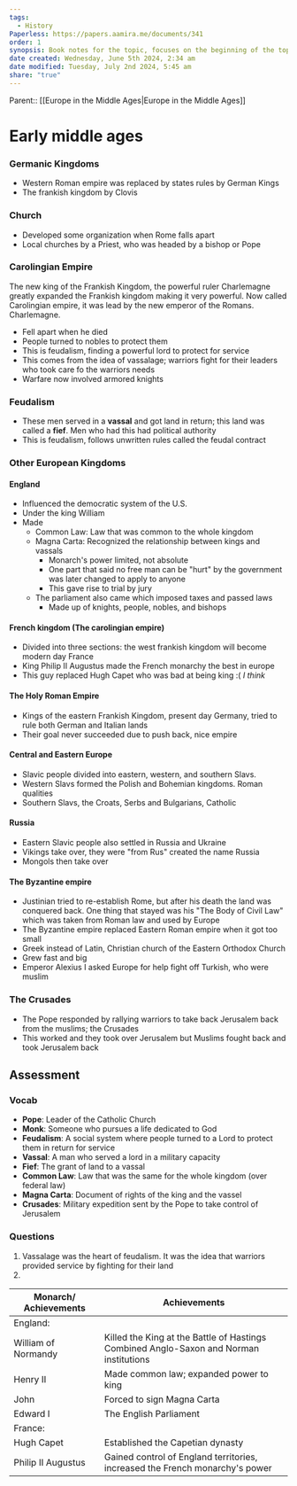 ```yaml
---
tags:
  - History
Paperless: https://papers.aamira.me/documents/341
order: 1
synopsis: Book notes for the topic, focuses on the beginning of the topic
date created: Wednesday, June 5th 2024, 2:34 am
date modified: Tuesday, July 2nd 2024, 5:45 am
share: "true"
---
```

Parent:: [[Europe in the Middle Ages|Europe in the Middle Ages]]

# Early middle ages

### Germanic Kingdoms

- Western Roman empire was replaced by states rules by German Kings
- The frankish kingdom by Clovis

### Church

- Developed some organization when Rome falls apart
- Local churches by a Priest, who was headed by a bishop or Pope

### Carolingian Empire

The new king of the Frankish Kingdom, the powerful ruler Charlemagne greatly expanded the Frankish kingdom making it very powerful. Now called Carolingian empire, it was lead by the new emperor of the Romans. Charlemagne.

- Fell apart when he died
- People turned to nobles to protect them
- This is feudalism, finding a powerful lord to protect for service
- This comes from the idea of vassalage; warriors fight for their leaders who took care fo the warriors needs
- Warfare now involved armored knights

### Feudalism

- These men served in a __vassal__  and got land in return; this land was called a __fief__. Men who had this had political authority
- This is feudalism, follows unwritten rules called the feudal contract

### Other European Kingdoms

#### England

- Influenced the democratic system of the U.S.
- Under the king William
- Made
  - Common Law: Law that was common to the whole kingdom
  - Magna Carta: Recognized the relationship between kings and vassals
    - Monarch's power limited, not absolute
    - One part that said no free man can be "hurt" by the government was later changed to apply to anyone
    - This gave rise to trial by jury
  - The parliament also came which imposed taxes and passed laws
    - Made up of knights, people, nobles, and bishops

#### French kingdom (The carolingian empire)

- Divided into three sections: the west frankish kingdom will become modern day France
- King Philip II Augustus made the French monarchy the best in europe
- This guy replaced Hugh Capet who was bad at being king :(  *I think*

#### The Holy Roman Empire

- Kings of the eastern Frankish Kingdom, present day Germany, tried to rule both German and Italian lands
- Their goal never succeeded due to push back, nice empire

#### Central and Eastern Europe

- Slavic people divided into eastern, western, and southern Slavs.
- Western Slavs formed the Polish and Bohemian kingdoms. Roman qualities
- Southern Slavs, the Croats, Serbs and Bulgarians, Catholic

#### Russia

- Eastern Slavic people also settled in Russia and Ukraine
- Vikings take over, they were "from Rus" created the name Russia
- Mongols then take over

#### The Byzantine empire

- Justinian tried to re-establish Rome, but after his death the land was conquered back. One thing that stayed was his "The Body of Civil Law" which was taken from Roman law and used by Europe
- The Byzantine empire replaced Eastern Roman empire when it got too small
- Greek instead of Latin, Christian church of the Eastern Orthodox Church
- Grew fast and big
- Emperor Alexius I asked Europe for help fight off Turkish, who were muslim

### The Crusades

- The Pope responded by rallying warriors to take back Jerusalem back from the muslims; the Crusades
- This worked and they took over Jerusalem but Muslims fought back and took Jerusalem back

## Assessment

### Vocab

- __Pope__: Leader of the Catholic Church
- __Monk__: Someone who pursues a life dedicated to God
- __Feudalism__: A social system where people turned to a Lord to protect them in return for service
- __Vassal__: A man who served a lord in a military capacity
- __Fief__: The grant of land to a vassal
- __Common Law__: Law that was the same for the whole kingdom (over federal law)
- __Magna Carta__: Document of rights of the king and the vassel
- __Crusades__: Military expedition sent by the Pope to take control of Jerusalem

### Questions

1. Vassalage was the heart of feudalism. It was the idea that warriors provided service by fighting for their land
2.

| Monarch/ Achievements | Achievements |
|-----------------------|--------------|
| England: |  |
| William of Normandy | Killed the King at the Battle of Hastings<br />Combined Anglo-Saxon and Norman institutions |
| Henry II | Made common law; expanded power to king |
| John | Forced to sign Magna Carta |
| Edward I | The English Parliament |
| France: |  |
| Hugh Capet | Established the Capetian dynasty |
| Philip II Augustus | Gained control of England territories, increased the French monarchy's power |

